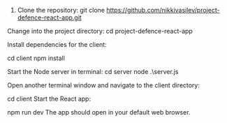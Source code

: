 1. Clone the repository:
   git clone https://github.com/nikkivasilev/project-defence-react-app.git
   
Change into the project directory:
cd project-defence-react-app

Install dependencies for the client:

cd client
npm install

Start the Node server in terminal:
cd server
node .\server.js

Open another terminal window and navigate to the client directory:

cd client
Start the React app:

npm run dev
The app should open in your default web browser.
